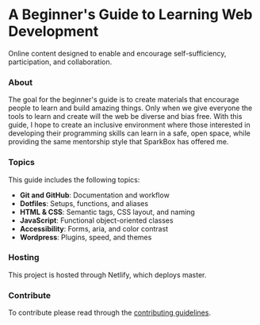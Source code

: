 # A Beginner's Guide to Learning Web Development
Online content designed to enable and encourage self-sufficiency, participation, and collaboration.
  
### About
The goal for the beginner's guide is to create materials that encourage people to learn and build amazing things. Only when we give everyone the tools to learn and create will the web be diverse and bias free. With this guide, I hope to create an inclusive environment where those interested in developing their programming skills can learn in a safe, open space, while providing the same mentorship style that SparkBox has offered me.

### Topics
This guide includes the following topics:
* **Git and GitHub**: Documentation and workflow
* **Dotfiles**: Setups, functions, and aliases
* **HTML & CSS**: Semantic tags, CSS layout, and naming
* **JavaScript**: Functional object-oriented classes
* **Accessibility**: Forms, aria, and color contrast
* **Wordpress**: Plugins, speed, and themes

### Hosting
This project is hosted through Netlify, which deploys master.

### Contribute
To contribute please read through the [contributing guidelines](https://github.com/corinneling/beginners-guide/blob/master/.github/CONTRIBUTING.md). 